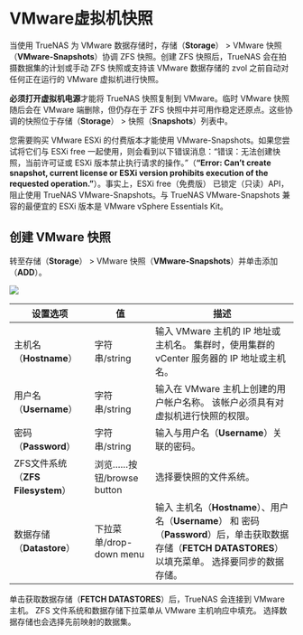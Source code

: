 # VMware虚拟机快照

当使用 TrueNAS 为 VMware 数据存储时，存储（**Storage**） > VMware 快照（**VMware-Snapshots**）协调 ZFS 快照。创建 ZFS 快照后，TrueNAS 会在拍摄数据集的计划或手动 ZFS 快照或支持该 VMware 数据存储的 zvol 之前自动对任何正在运行的 VMware 虚拟机进行快照。

**必须打开虚拟机电源**才能将 TrueNAS 快照复制到 VMware。临时 VMware 快照随后会在 VMware 端删除，但仍存在于 ZFS 快照中并可用作稳定还原点。这些协调的快照位于存储（**Storage**） > 快照（**Snapshots**）列表中。

您需要购买 VMware ESXi 的付费版本才能使用 VMware-Snapshots。如果您尝试将它们与 ESXi free 一起使用，则会看到以下错误消息：“错误：无法创建快照，当前许可证或 ESXi 版本禁止执行请求的操作。”（**“Error: Can’t create snapshot, current license or ESXi version prohibits execution of the requested operation.”**）。事实上，ESXi free（免费版） 已锁定（只读）API，阻止使用 TrueNAS VMware-Snapshots。与 TrueNAS VMware-Snapshots 兼容的最便宜的 ESXi 版本是 VMware vSphere Essentials Kit。

## 创建 VMware 快照

转至存储（**Storage**） > VMware 快照（**VMware-Snapshots**）并单击添加（**ADD**）。

![](https://www.truenas.com/docs/images/CORE/12.0/StorageVMwareSnapshotsAdd.png)

| 设置选项                          | 值                       | 描述                                                         |
| --------------------------------- | ------------------------ | ------------------------------------------------------------ |
| 主机名（**Hostname**）            | 字符串/string            | 输入 VMware 主机的 IP 地址或主机名。 集群时，使用集群的 vCenter 服务器的 IP 地址或主机名。 |
| 用户名（**Username**）            | 字符串/string            | 输入在 VMware 主机上创建的用户帐户名称。 该帐户必须具有对虚拟机进行快照的权限。 |
| 密码（**Password**）              | 字符串/string            | 输入与用户名（**Username**）关联的密码。                     |
| ZFS文件系统（**ZFS Filesystem**） | 浏览……按钮/browse button | 选择要快照的文件系统。                                       |
| 数据存储（**Datastore**）         | 下拉菜单/drop-down menu  | 输入 主机名（**Hostname**）、用户名（**Username**） 和 密码（**Password**）后，单击获取数据存储（**FETCH DATASTORES**） 以填充菜单。 选择要同步的数据存储。 |

单击获取数据存储（**FETCH DATASTORES**）后，TrueNAS 会连接到 VMware 主机。 ZFS 文件系统和数据存储下拉菜单从 VMware 主机响应中填充。 选择数据存储也会选择先前映射的数据集。

